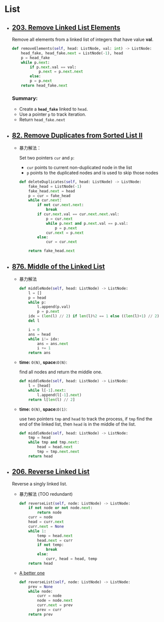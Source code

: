 # List

* ## [203. Remove Linked List Elements](https://leetcode.com/problems/linked-list-cycle/)
	Remove all elements from a linked list of integers that have value **val**.

	```python
	def removeElements(self, head: ListNode, val: int) -> ListNode:
        head_fake, head_fake.next = ListNode(-1), head
        p = head_fake
        while p.next:
            if p.next.val == val:
                p.next = p.next.next
            else:
	        p = p.next
        return head_fake.next
	```
	
	### Summary:
	* Create a **`head_fake`** linked to `head`.
	* Use a pointer `p` to track iteration.
	* Return `head_fake.next`
	
* ## [82. Remove Duplicates from Sorted List II](https://leetcode.com/problems/remove-duplicates-from-sorted-list-ii/)
	* 暴力解法：
	
		Set two pointers `cur` and `p`:
		* `cur` points to current non-duplicated node in the list 
		* `p` points to the duplicated nodes and is used to skip those nodes
	
		```python
		def deleteDuplicates(self, head: ListNode) -> ListNode:
			fake_head = ListNode(-1)
			fake_head.next = head
			p = cur = fake_head
			while cur.next:
				if not cur.next.next:
					break
				if cur.next.val == cur.next.next.val:
					p = cur.next
					while p.next and p.next.val == p.val:
						p = p.next
					cur.next = p.next
				else:
					cur = cur.next

			return fake_head.next
		```
	
	
* ## [876. Middle of the Linked List](https://leetcode.com/problems/middle-of-the-linked-list/)
	* 暴力解法
		```python
		def middleNode(self, head: ListNode) -> ListNode:
			l = []
			p = head
			while p:
				l.append(p.val)
				p = p.next
			idx = (len(l) // 2) if len(l)%2 == 1 else ((len(l)+1) // 2)
			del l

			i = 0
			ans = head
			while i!= idx:
				ans = ans.next
				i += 1
			return ans
		```
	* **time:** `O(N)`, **space:**`O(N)`:
	
		find all nodes and return the middle one.
		```python
		def middleNode(self, head: ListNode) -> ListNode:
			l = [head]
			while l[-1].next:
				l.append(l[-1].next)
			return l[len(l) // 2]
		```
	* **time:** `O(N)`, **space:**`O(1)`:
	
		use two pointers `tmp` and `head` to track the process, if `tmp` find the end of the linked list, then `head` is in the middle of the list.
		```python
		def middleNode(self, head: ListNode) -> ListNode:
			tmp = head
			while tmp and tmp.next:
				head = head.next
				tmp = tmp.next.next
			return head
		```
	
* ## [206. Reverse Linked List](https://leetcode.com/problems/reverse-linked-list/)

	Reverse a singly linked list.
	* 暴力解法 (TOO redundant)
		```python
		def reverseList(self, node: ListNode) -> ListNode:
			if not node or not node.next:
				return node
			curr = node
			head = curr.next
			curr.next = None
			while 1:
				temp = head.next
				head.next = curr
				if not temp:
					break
				else:
					curr, head = head, temp
			return head
		```
		
	* [A better one ](https://leetcode.com/problems/reverse-linked-list/discuss/140916/Python-Iterative-and-Recursive-(206))
		```python
		def reverseList(self, node: ListNode) -> ListNode:
			prev = None
			while node:
				curr = node
				node = node.next
				curr.next = prev
				prev = curr
			return prev
		```
	


